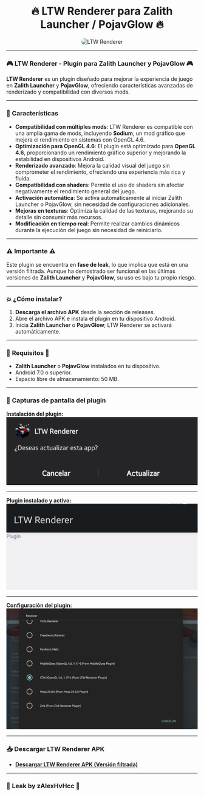 <h1 align="center">🔥 LTW Renderer para Zalith Launcher / PojavGlow 🔥</h1>

<p align="center">
  <img src="https://github.com/zAlexHvHcc/zAlexHvHcc/raw/main/pic1.png" alt="LTW Renderer" width="180" style="border-radius: 15px;" />
</p>

---

### 🎮 LTW Renderer - Plugin para Zalith Launcher y PojavGlow 🎮

**LTW Renderer** es un plugin diseñado para mejorar la experiencia de juego en **Zalith Launcher** y **PojavGlow**, ofreciendo características avanzadas de renderizado y compatibilidad con diversos mods.

---

### 🚀 Características

- **Compatibilidad con múltiples mods**: LTW Renderer es compatible con una amplia gama de mods, incluyendo **Sodium**, un mod gráfico que mejora el rendimiento en sistemas con OpenGL 4.6. 
- **Optimización para OpenGL 4.6**: El plugin está optimizado para **OpenGL 4.6**, proporcionando un rendimiento gráfico superior y mejorando la estabilidad en dispositivos Android.
- **Renderizado avanzado**: Mejora la calidad visual del juego sin comprometer el rendimiento, ofreciendo una experiencia más rica y fluida.
- **Compatibilidad con shaders**: Permite el uso de shaders sin afectar negativamente el rendimiento general del juego.
- **Activación automática**: Se activa automáticamente al iniciar Zalith Launcher o PojavGlow, sin necesidad de configuraciones adicionales.
- **Mejoras en texturas**: Optimiza la calidad de las texturas, mejorando su detalle sin consumir más recursos.
- **Modificación en tiempo real**: Permite realizar cambios dinámicos durante la ejecución del juego sin necesidad de reiniciarlo.

---

### ⚠️ **Importante** ⚠️

Este plugin se encuentra en **fase de leak**, lo que implica que está en una versión filtrada. Aunque ha demostrado ser funcional en las últimas versiones de **Zalith Launcher** y **PojavGlow**, su uso es bajo tu propio riesgo.

---

### 💥 ¿Cómo instalar?

1. **Descarga el archivo APK** desde la sección de releases.
2. Abre el archivo APK e instala el plugin en tu dispositivo Android.
3. Inicia **Zalith Launcher** o **PojavGlow**; LTW Renderer se activará automáticamente.

---

### 🔹 **Requisitos** 🔹

- **Zalith Launcher** o **PojavGlow** instalados en tu dispositivo.
- Android 7.0 o superior.
- Espacio libre de almacenamiento: 50 MB.

---

### 📲 **Capturas de pantalla del plugin**

**Instalación del plugin:**
![Instalación del plugin](https://github.com/zAlexHvHcc/LTW-Renderer-Plugin-For-Zalith-Pojav/blob/main/Screenshot_20250410_094057_Package%20installer.jpg)

---

**Plugin instalado y activo:**
![Plugin instalado](https://github.com/zAlexHvHcc/LTW-Renderer-Plugin-For-Zalith-Pojav/blob/main/Screenshot_20250410_093952_LTW%20Renderer.jpg)

---

**Configuración del plugin:**
![Configuración del plugin](https://github.com/zAlexHvHcc/LTW-Renderer-Plugin-For-Zalith-Pojav/blob/main/Screenshot_20250410_094037.jpg)

---

### 📥 **Descargar LTW Renderer APK**

- **[Descargar LTW Renderer APK (Versión filtrada)](https://github.com/zAlexHvHcc/LTW-Renderer-Plugin-For-Zalith-Pojav/releases/download/LTW/LTW.Renderer_1.0.apk)**

---

### 💎 **Leak by zAlexHvHcc** 💎
